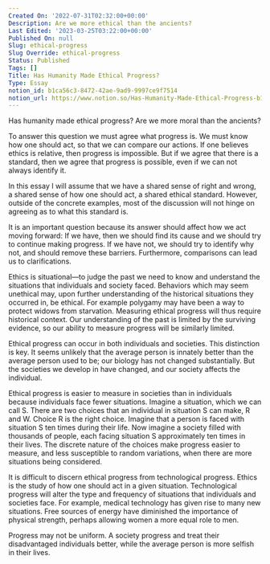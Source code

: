 ```yaml
---
Created On: '2022-07-31T02:32:00+00:00'
Description: Are we more ethical than the ancients?
Last Edited: '2023-03-25T03:22:00+00:00'
Published On: null
Slug: ethical-progress
Slug Override: ethical-progress
Status: Published
Tags: []
Title: Has Humanity Made Ethical Progress?
Type: Essay
notion_id: b1ca56c3-8472-42ae-9ad9-9997ce9f7514
notion_url: https://www.notion.so/Has-Humanity-Made-Ethical-Progress-b1ca56c3847242ae9ad99997ce9f7514
---
```

<p>Has humanity made ethical progress? Are we more moral than the ancients?</p>
<p>To answer this question we must agree what progress is. We must know how one should act, so that we can compare our actions. If one believes ethics is relative, then progress is impossible. But if we agree that there is a standard, then we agree that progress is possible, even if we can not always identify it.</p>
<p>In this essay I will assume that we have a shared sense of right and wrong, a shared sense of how one should act, a shared ethical standard. However, outside of the concrete examples, most of the discussion will not hinge on agreeing as to what this standard is.</p>
<p>It is an important question because its answer should affect how we act moving forward: If we have, then we should find its cause and we should try to continue making progress. If we have not, we should try to identify why not, and should remove these barriers. Furthermore, comparisons can lead us to clarifications.</p>
<p>Ethics is situational—to judge the past we need to know and understand the situations that individuals and society faced. Behaviors which may seem unethical may, upon further understanding of the historical situations they occurred in, be ethical. For example polygamy may have been a way to protect widows from starvation. Measuring ethical progress will thus require historical context. Our understanding of the past is limited by the surviving evidence, so our ability to measure progress will be similarly limited.</p>
<p>Ethical progress can occur in both individuals and societies. This distinction is key. It seems unlikely that the average person is innately better than the average person used to be; our biology has not changed substantially. But the societies we develop in have changed, and our society affects the individual.</p>
<p>Ethical progress is easier to measure in societies than in individuals because individuals face fewer situations. Imagine a situation, which we can call S. There are two choices that an individual in situation S can make, R and W. Choice R is the right choice. Imagine that a person is faced with situation S ten times during their life. Now imagine a society filled with thousands of people, each facing situation S approximately ten times in their lives. The discrete nature of the choices make progress easier to measure, and less susceptible to random variations, when there are more situations being considered.</p>
<p>It is difficult to discern ethical progress from technological progress. Ethics is the study of how one should act in a given situation. Technological progress will alter the type and frequency of situations that individuals and societies face. For example, medical technology has given rise to many new situations. Free sources of energy have diminished the importance of physical strength, perhaps allowing women a more equal role to men.</p>
<p>Progress may not be uniform. A society progress and treat their disadvantaged individuals better, while the average person is more selfish in their lives.</p>
